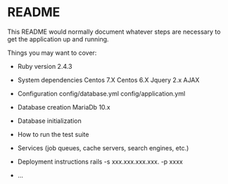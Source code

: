 # README

This README would normally document whatever steps are necessary to get the
application up and running.

Things you may want to cover:

* Ruby version
  2.4.3
  

* System dependencies
  Centos 7.X
  Centos 6.X
  Jquery 2.x
  AJAX
  

* Configuration
  config/database.yml
  config/application.yml

* Database creation
  MariaDb 10.x
  

* Database initialization


* How to run the test suite

* Services (job queues, cache servers, search engines, etc.)

* Deployment instructions
  rails -s xxx.xxx.xxx.xxx. -p xxxx

* ...
